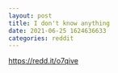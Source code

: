 ```yaml
--- 
layout: post 
title: I don't know anything 
date: 2021-06-25 1624636633 
categories: reddit 
--- 
```

https://redd.it/o7qive